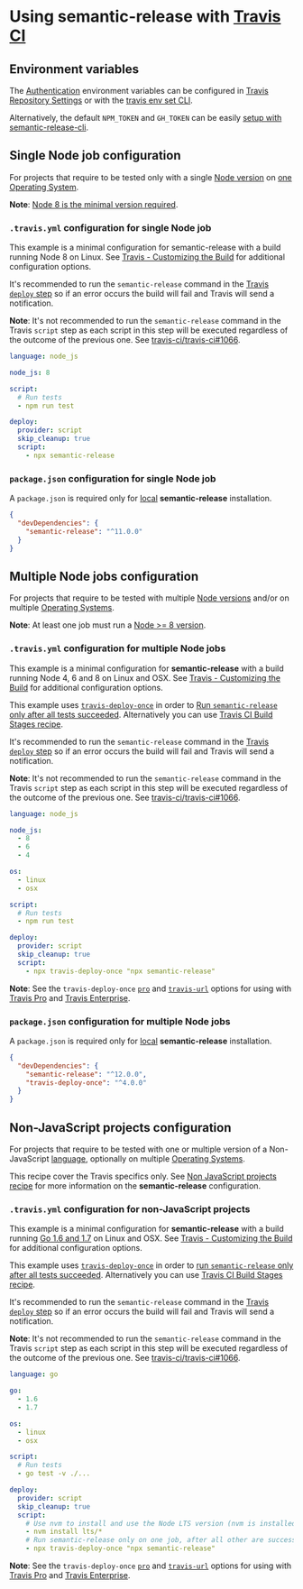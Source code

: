 # Using semantic-release with [Travis CI](https://travis-ci.org)

## Environment variables

The [Authentication](../usage/ci-configuration.md#authentication) environment variables can be configured in [Travis Repository Settings](https://docs.travis-ci.com/user/environment-variables/#defining-variables-in-repository-Settings) or with the [travis env set CLI](https://github.com/travis-ci/travis.rb#env).

Alternatively, the default `NPM_TOKEN` and `GH_TOKEN` can be easily [setup with semantic-release-cli](../usage/ci-configuration.md#automatic-setup-with-semantic-release-cli).

## Single Node job configuration

For projects that require to be tested only with a single [Node version](https://docs.travis-ci.com/user/getting-started/#Selecting-a-different-programming-language) on [one Operating System](https://docs.travis-ci.com/user/getting-started/#Selecting-infrastructure-(optional)).

**Note**: [Node 8 is the minimal version required](../support/FAQ.md#why-does-semantic-release-require-node-version--83).

### `.travis.yml` configuration for single Node job

This example is a minimal configuration for semantic-release with a build running Node 8 on Linux. See [Travis - Customizing the Build](https://docs.travis-ci.com/user/customizing-the-build) for additional configuration options.

It's recommended to run the `semantic-release` command in the [Travis `deploy` step](https://docs.travis-ci.com/user/customizing-the-build/#The-Build-Lifecycle) so if an error occurs the build will fail and Travis will send a notification.

**Note**: It's not recommended to run the `semantic-release` command in the Travis `script` step as each script in this step will be executed regardless of the outcome of the previous one. See [travis-ci/travis-ci#1066](https://github.com/travis-ci/travis-ci/issues/1066).

```yaml
language: node_js

node_js: 8

script:
  # Run tests
  - npm run test

deploy:
  provider: script
  skip_cleanup: true
  script:
    - npx semantic-release
```

### `package.json` configuration for single Node job

A `package.json` is required only for [local](../usage/installation.md#local-installation) **semantic-release** installation.

```json
{
  "devDependencies": {
    "semantic-release": "^11.0.0"
  }
}
```

## Multiple Node jobs configuration

For projects that require to be tested with multiple [Node versions](https://docs.travis-ci.com/user/languages/javascript-with-nodejs/#Specifying-Node.js-versions) and/or on multiple [Operating Systems](https://docs.travis-ci.com/user/multi-os).

**Note**: At least one job must run a [Node >= 8 version](../support/FAQ.md#why-does-semantic-release-require-node-version--83).

### `.travis.yml` configuration for multiple Node jobs

This example is a minimal configuration for **semantic-release** with a build running Node 4, 6 and 8 on Linux and OSX. See [Travis - Customizing the Build](https://docs.travis-ci.com/user/customizing-the-build) for additional configuration options.

This example uses [`travis-deploy-once`](https://github.com/semantic-release/travis-deploy-once) in order to [Run `semantic-release` only after all tests succeeded](../usage/ci-configuration.md#run-semantic-release-only-after-all-tests-succeeded). Alternatively you can use [Travis CI Build Stages recipe](travis-build-stages.md).

It's recommended to run the `semantic-release` command in the [Travis `deploy` step](https://docs.travis-ci.com/user/customizing-the-build/#The-Build-Lifecycle) so if an error occurs the build will fail and Travis will send a notification.

**Note**: It's not recommended to run the `semantic-release` command in the Travis `script` step as each script in this step will be executed regardless of the outcome of the previous one. See [travis-ci/travis-ci#1066](https://github.com/travis-ci/travis-ci/issues/1066).

```yaml
language: node_js

node_js:
  - 8
  - 6
  - 4

os:
  - linux
  - osx

script:
  # Run tests
  - npm run test

deploy:
  provider: script
  skip_cleanup: true
  script:
    - npx travis-deploy-once "npx semantic-release"
```

**Note**: See the `travis-deploy-once` [`pro`](https://github.com/semantic-release/travis-deploy-once#-p---pro) and [`travis-url`](https://github.com/semantic-release/travis-deploy-once#-u---travis-url) options for using with [Travis Pro](https://docs.travis-ci.com/user/travis-pro) and [Travis Enterprise](https://enterprise.travis-ci.com).

### `package.json` configuration for multiple Node jobs

A `package.json` is required only for [local](../usage/installation.md#local-installation) **semantic-release** installation.

```json
{
  "devDependencies": {
    "semantic-release": "^12.0.0",
    "travis-deploy-once": "^4.0.0"
  }
}
```

## Non-JavaScript projects configuration

For projects that require to be tested with one or multiple version of a Non-JavaScript [language](https://docs.travis-ci.com/user/languages), optionally on multiple [Operating Systems](https://docs.travis-ci.com/user/multi-os).

This recipe cover the Travis specifics only. See [Non JavaScript projects recipe](../support/FAQ.md#can-i-use-semantic-release-to-publish-non-javascript-packages) for more information on the **semantic-release** configuration.

### `.travis.yml` configuration for non-JavaScript projects

This example is a minimal configuration for **semantic-release** with a build running [Go 1.6 and 1.7](https://docs.travis-ci.com/user/languages/go) on Linux and OSX. See [Travis - Customizing the Build](https://docs.travis-ci.com/user/customizing-the-build) for additional configuration options.

This example uses [`travis-deploy-once`](https://github.com/semantic-release/travis-deploy-once) in order to [run `semantic-release` only after all tests succeeded](../usage/ci-configuration.md#run-semantic-release-only-after-all-tests-succeeded). Alternatively you can use [Travis CI Build Stages recipe](travis-build-stages.md).

It's recommended to run the `semantic-release` command in the [Travis `deploy` step](https://docs.travis-ci.com/user/customizing-the-build/#The-Build-Lifecycle) so if an error occurs the build will fail and Travis will send a notification.

**Note**: It's not recommended to run the `semantic-release` command in the Travis `script` step as each script in this step will be executed regardless of the outcome of the previous one. See [travis-ci/travis-ci#1066](https://github.com/travis-ci/travis-ci/issues/1066).

```yaml
language: go

go:
  - 1.6
  - 1.7

os:
  - linux
  - osx

script:
  # Run tests
  - go test -v ./...

deploy:
  provider: script
  skip_cleanup: true
  script:
    # Use nvm to install and use the Node LTS version (nvm is installed on all Travis images)
    - nvm install lts/*
    # Run semantic-release only on one job, after all other are successful
    - npx travis-deploy-once "npx semantic-release"
```

**Note**: See the `travis-deploy-once` [`pro`](https://github.com/semantic-release/travis-deploy-once#-p---pro) and [`travis-url`](https://github.com/semantic-release/travis-deploy-once#-u---travis-url) options for using with [Travis Pro](https://docs.travis-ci.com/user/travis-pro) and [Travis Enterprise](https://enterprise.travis-ci.com).
